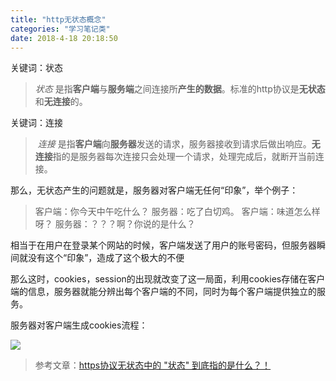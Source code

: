 ```yaml
---
title: "http无状态概念"
categories: "学习笔记类"
date: 2018-4-18 20:18:50
---
```



关键词：状态

> *状态* 是指**客户端**与**服务端**之间连接所**产生的数据**。标准的http协议是**无状态**和**无连接**的。

<!--more-->

关键词：连接

> ​	*连接* 是指**客户端**向**服务器**发送的请求，服务器接收到请求后做出响应。**无连接**指的是服务器每次连接只会处理一个请求，处理完成后，就断开当前连接。

​	那么，无状态产生的问题就是，服务器对客户端无任何“印象”，举个例子：

>  客户端：你今天中午吃什么？
>  服务器：吃了白切鸡。
>  客户端：味道怎么样呀？
>  服务器：？？？啊？你说的是什么？

​	相当于在用户在登录某个网站的时候，客户端发送了用户的账号密码，但服务器瞬间就没有这个“印象”，造成了这个极大的不便

​	那么这时，cookies，session的出现就改变了这一局面，利用cookies存储在客户端的信息，服务器就能分辨出每个客户端的不同，同时为每个客户端提供独立的服务。

服务器对客户端生成cookies流程：

![](https://paewu4clp.bkt.clouddn.com/cookies.png)



> 参考文章：[https协议无状态中的 "状态" 到底指的是什么？！](https://www.cnblogs.com/bellkosmos/p/5237146.html) 